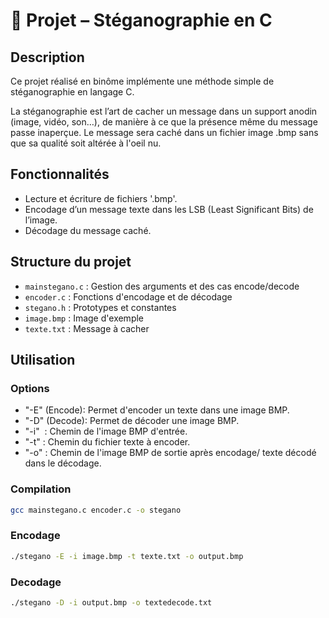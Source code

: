 # 🔐 Projet – Stéganographie en C

## Description
Ce projet réalisé en binôme implémente une méthode simple de stéganographie en langage C.

La stéganographie est l’art de cacher un message dans un support anodin (image, vidéo, son…), de manière à ce que la présence même du message passe inaperçue.
Le message sera caché dans un fichier image .bmp sans que sa qualité soit altérée à l'oeil nu.


## Fonctionnalités

- Lecture et écriture de fichiers '.bmp'.
- Encodage d’un message texte dans les LSB (Least Significant Bits) de l’image.
- Décodage du message caché.

## Structure du projet

- `mainstegano.c` : Gestion des arguments et des cas encode/decode  
- `encoder.c` : Fonctions d'encodage et de décodage  
- `stegano.h` : Prototypes et constantes  
- `image.bmp` : Image d'exemple  
- `texte.txt` : Message à cacher

##  Utilisation

### Options 
+ "-E" (Encode): Permet d'encoder un texte dans une image BMP.
+ "-D" (Decode): Permet de décoder une image BMP.
+ "-i" <image> : Chemin de l'image BMP d'entrée.
+ "-t" <texte> : Chemin du fichier texte à encoder.
+ "-o" <output> : Chemin de l'image BMP de sortie après encodage/ texte décodé dans le décodage.

### Compilation

```bash
gcc mainstegano.c encoder.c -o stegano
```
### Encodage
```bash
./stegano -E -i image.bmp -t texte.txt -o output.bmp
```


### Decodage 
```bash
./stegano -D -i output.bmp -o textedecode.txt
```






